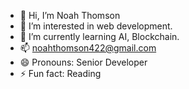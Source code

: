 - 👋 Hi, I’m Noah Thomson
- 👀 I’m interested in web development.
- 🌱 I’m currently learning AI, Blockchain.
- 📫 noahthomson422@gmail.com
- 😄 Pronouns: Senior Developer
- ⚡ Fun fact: Reading

<!---
noahthomson-vue/noahthomson-vue is a ✨ special ✨ repository because its `README.md` (this file) appears on your GitHub profile.
You can click the Preview link to take a look at your changes.
--->
